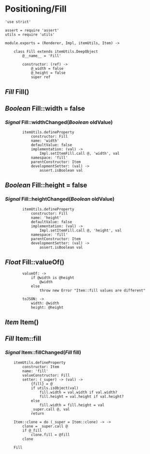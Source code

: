 Positioning/Fill
================

	'use strict'

	assert = require 'assert'
	utils = require 'utils'

	module.exports = (Renderer, Impl, itemUtils, Item) ->

		class Fill extends itemUtils.DeepObject
			@__name__ = 'Fill'

			constructor: (ref) ->
				@_width = false
				@_height = false
				super ref

*Fill* Fill()
-------------

*Boolean* Fill::width = false
-----------------------------

### *Signal* Fill::widthChanged(*Boolean* oldValue)

			itemUtils.defineProperty
				constructor: Fill
				name: 'width'
				defaultValue: false
				implementation: (val) ->
					Impl.setItemFill.call @, 'width', val
				namespace: 'fill'
				parentConstructor: Item
				developmentSetter: (val) ->
					assert.isBoolean val

*Boolean* Fill::height = false
------------------------------

### *Signal* Fill::heightChanged(*Boolean* oldValue)

			itemUtils.defineProperty
				constructor: Fill
				name: 'height'
				defaultValue: false
				implementation: (val) ->
					Impl.setItemFill.call @, 'height', val
				namespace: 'fill'
				parentConstructor: Item
				developmentSetter: (val) ->
					assert.isBoolean val

*Float* Fill::valueOf()
-----------------------

			valueOf: ->
				if @width is @height
					@width
				else
					throw new Error "Item::fill values are different"

			toJSON: ->
				width: @width
				height: @height

*Item* Item()
-------------

*Fill* Item::fill
-----------------

### *Signal* Item::fillChanged(*Fill* fill)

		itemUtils.defineProperty
			constructor: Item
			name: 'fill'
			valueConstructor: Fill
			setter: (_super) -> (val) ->
				{fill} = @
				if utils.isObject(val)
					fill.width = val.width if val.width?
					fill.height = val.height if val.height?
				else
					fill.width = fill.height = val
				_super.call @, val
				return

		Item::clone = do (_super = Item::clone) -> ->
			clone = _super.call @
			if @_fill
				clone.fill = @fill
			clone

		Fill
